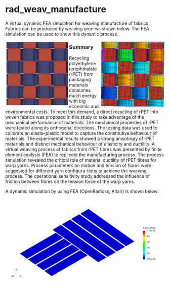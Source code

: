 # rad_weav_manufacture
A virtual dynamic FEA simulation for weaving manufacture of fabrics.
Fabrics can be produced by weaving process shown below. The FEA simulation can be used to show this dynamic process.

<p align="center">
    <img src="/res/figure/Captur_simplied2_fusion2.GIF" width="40%" align="left">
    <img src="/res/figure/Captur_simplied2_mesh.GIF" width="40%" align="right">
</p>


### **Summary**

Recycling polyethylene terephthalate (rPET) from packaging materials consumes much energy with big economic and environmental costs. To meet this demand, a direct recycling of rPET into woven fabrics was proposed in this study to take advantage of the mechanical performance of materials. The mechanical properties of rPET were tested along its orthogonal directions. The testing data was used to calibrate an elasto-plastic model to capture the constitutive behaviour of materials. The experimental results showed a strong anisotropy of rPET materials and distinct mechanical behaviour of elasticity and ductility. A virtual weaving process of fabrics from rPET fibres was presented by finite element analysis (FEA) to replicate the manufacturing process. The process simulation revealed the critical role of material ductility of rPET fibres for warp yarns. Process parameters on motion and tension of fibres were suggested for different yarn configura-tions to achieve the weaving process. The operational sensitivity study addressed the influence of friction between fibres on the tension force of the warp yarns. 

A dynamic simulation by using FEA (OpenRadioss, Altair) is shown below:

![Image](/res/figure/weaving%20simulation_warp_SC_weft_SL_mu_0.7.gif)

